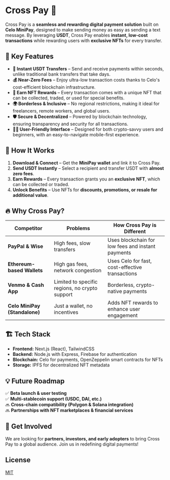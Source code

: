 # Cross Pay 🚀  

Cross Pay is a **seamless and rewarding digital payment solution** built on **Celo MiniPay**, designed to make sending money as easy as sending a text message. By leveraging **USDT**, Cross Pay enables **instant, low-cost transactions** while rewarding users with **exclusive NFTs** for every transfer.  

## 🌟 Key Features  

- **📲 Instant USDT Transfers** – Send and receive payments within seconds, unlike traditional bank transfers that take days.  
- **💰 Near-Zero Fees** – Enjoy ultra-low transaction costs thanks to Celo's cost-efficient blockchain infrastructure.  
- **🎁 Earn NFT Rewards** – Every transaction comes with a unique NFT that can be collected, traded, or used for special benefits.  
- **🌍 Borderless & Inclusive** – No regional restrictions, making it ideal for freelancers, remote workers, and global users.  
- **🛡️ Secure & Decentralized** – Powered by blockchain technology, ensuring transparency and security for all transactions.  
- **👩‍💻 User-Friendly Interface** – Designed for both crypto-savvy users and beginners, with an easy-to-navigate mobile-first experience.  

## 🚀 How It Works  

1. **Download & Connect** – Get the **MiniPay wallet** and link it to Cross Pay.  
2. **Send USDT Instantly** – Select a recipient and transfer USDT with **almost zero fees**.  
3. **Earn Rewards** – Every transaction grants you an **exclusive NFT**, which can be collected or traded.  
4. **Unlock Benefits** – Use NFTs for **discounts, promotions, or resale for additional value**.  

## 🔥 Why Cross Pay?  

| Competitor                 | Problems                                     | How Cross Pay is Different                         |
|----------------------------|----------------------------------------------|---------------------------------------------------|
| **PayPal & Wise**         | High fees, slow transfers                    | Uses blockchain for low fees and instant payments |
| **Ethereum-based Wallets** | High gas fees, network congestion            | Uses Celo for fast, cost-effective transactions  |
| **Venmo & Cash App**      | Limited to specific regions, no crypto support | Borderless, crypto-native payments              |
| **Celo MiniPay (Standalone)** | Just a wallet, no incentives              | Adds NFT rewards to enhance user engagement     |

## 🏗️ Tech Stack  

- **Frontend:** Next.js (React), TailwindCSS  
- **Backend:** Node.js with Express, Firebase for authentication  
- **Blockchain:** Celo for payments, OpenZeppelin smart contracts for NFTs  
- **Storage:** IPFS for decentralized NFT metadata  

## 💡 Future Roadmap  

✅ **Beta launch & user testing**  
✅ **Multi-stablecoin support (USDC, DAI, etc.)**  
🔜 **Cross-chain compatibility (Polygon & Solana integration)**  
🔜 **Partnerships with NFT marketplaces & financial services**  

## 🤝 Get Involved  

We are looking for **partners, investors, and early adopters** to bring Cross Pay to a global audience. Join us in redefining digital payments!  


## License
[MIT](LICENSE)
